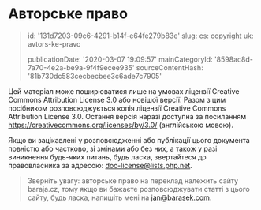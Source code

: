 Авторське право
===============

> id: '131d7203-09c6-4291-b14f-e64fe279b83e'
> slug:
> 	cs: copyright
> 	uk: avtors-ke-pravo
> 
> publicationDate: '2020-03-07 19:09:57'
> mainCategoryId: '8598ac8d-7a70-4e2a-be9a-9f4f9ecee935'
> sourceContentHash: '81b730dc583cecbecbee3c6ade7c7905'

Цей матеріал може поширюватися лише на умовах ліцензії Creative Commons Attribution License 3.0 або новішої версії. Разом з цим посібником розповсюджується копія ліцензії Creative Commons Attribution License 3.0. Остання версія наразі доступна за посиланням <a href="https://creativecommons.org/licenses/by/3.0/">https://creativecommons.org/licenses/by/3.0/</a> (англійською мовою).

Якщо ви зацікавлені у розповсюдженні або публікації цього документа повністю або частково, зі змінами або без них, а також у разі виникнення будь-яких питань, будь ласка, звертайтеся до правовласника за адресою: doc-license@lists.php.net.

> Зверніть увагу: авторське право на переклад належить сайту baraja.cz, тому якщо ви бажаєте розповсюджувати статті з цього сайту, будь ласка, напишіть мені на jan@barasek.com.
